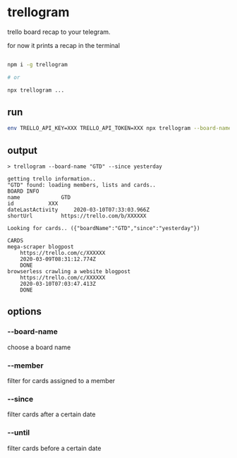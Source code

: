 # trellogram

trello board recap to your telegram.

for now it prints a recap in the terminal

```bash

npm i -g trellogram

# or

npx trellogram ...
```

## run

```bash
env TRELLO_API_KEY=XXX TRELLO_API_TOKEN=XXX npx trellogram --board-name "BOARD_NAME" --since yesterday --member MEMBER_NAME
```

## output

```
> trellogram --board-name "GTD" --since yesterday

getting trello information..
"GTD" found: loading members, lists and cards..
BOARD INFO
name			 GTD
id			 XXX
dateLastActivity	 2020-03-10T07:33:03.966Z
shortUrl		 https://trello.com/b/XXXXXX

Looking for cards.. ({"boardName":"GTD","since":"yesterday"})

CARDS
mega-scraper blogpost
	https://trello.com/c/XXXXXX
	2020-03-09T08:31:12.774Z
	DONE
browserless crawling a website blogpost
	https://trello.com/c/XXXXXX
	2020-03-10T07:03:47.413Z
	DONE
```

## options

### --board-name

choose a board name

### --member

filter for cards assigned to a member

### --since

filter cards after a certain date

### --until

filter cards before a certain date
